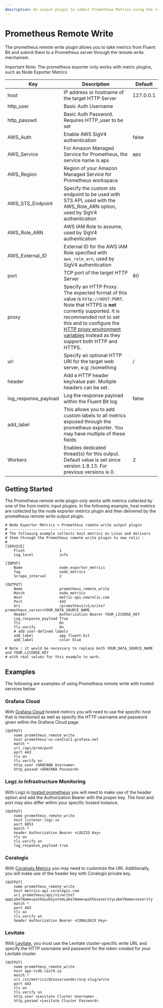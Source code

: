 ```yaml
---
description: An output plugin to submit Prometheus Metrics using the remote write protocol
---
```


# Prometheus Remote Write

The prometheus remote write plugin allows you to take metrics from Fluent Bit and submit them to a Prometheus server through the remote write mechanism.

Important Note: The prometheus exporter only works with metric plugins, such as Node Exporter Metrics

| Key                  | Description                                                                                                                                                                                                                                                            | Default   |
| -------------------- | ---------------------------------------------------------------------------------------------------------------------------------------------------------------------------------------------------------------------------------------------------------------------- | --------- |
| host                 | IP address or hostname of the target HTTP Server                                                                                                                                                                                                                       | 127.0.0.1 |
| http_user            | Basic Auth Username                                                                                                                                                                                                                                                    |           |
| http_passwd          | Basic Auth Password. Requires HTTP_user to be set                                                                                                                                                                                                                      |           |
| AWS\_Auth                  | Enable AWS SigV4 authentication                                                                                                                                                                                                                                                                                                    | false     |
| AWS\_Service               | For Amazon Managed Service for Prometheus, the service name is aps                                                                                                                   | aps          |
| AWS\_Region                | Region of your Amazon Managed Service for Prometheus workspace                                                                                                                                                                                                                                                               |           |
| AWS\_STS\_Endpoint         | Specify the custom sts endpoint to be used with STS API, used with the AWS_Role_ARN option, used by SigV4 authentication                                                                                                                                                                                                           |           |
| AWS\_Role\_ARN             | AWS IAM Role to assume, used by SigV4 authentication                                                                                                                                                                                                                                                                               |           |
| AWS\_External\_ID          | External ID for the AWS IAM Role specified with `aws_role_arn`, used by SigV4 authentication                                                                                                                                                                                                                                       |           |
| port                 | TCP port of the target HTTP Server                                                                                                                                                                                                                                     | 80        |
| proxy                | Specify an HTTP Proxy. The expected format of this value is `http://HOST:PORT`. Note that HTTPS is **not** currently supported. It is recommended not to set this and to configure the [HTTP proxy environment variables](https://docs.fluentbit.io/manual/administration/http-proxy) instead as they support both HTTP and HTTPS. |           |
| uri                  | Specify an optional HTTP URI for the target web server, e.g: /something                                                                                                                                                                                                | /         |
| header               | Add a HTTP header key/value pair. Multiple headers can be set.                                                                                                                                                                                                         |           |
| log_response_payload | Log the response payload within the Fluent Bit log                                                                                                                                                                                                                     | false     |
| add_label            | This allows you to add custom labels to all metrics exposed through the prometheus exporter. You may have multiple of these fields                                                                                                                                     |           |
| Workers | Enables dedicated thread(s) for this output. Default value is set since version 1.8.13. For previous versions is 0. | 2 |

## Getting Started

The Prometheus remote write plugin only works with metrics collected by one of the from metric input plugins. In the following example, host metrics are collected by the node exporter metrics plugin and then delivered by the prometheus remote write output plugin.

```
# Node Exporter Metrics + Prometheus remote write output plugin
# -------------------------------------------
# The following example collects host metrics on Linux and delivers
# them through the Prometheus remote write plugin to new relic :
#
[SERVICE]
    Flush                1
    Log_level            info

[INPUT]
    Name                 node_exporter_metrics
    Tag                  node_metrics
    Scrape_interval      2

[OUTPUT]
    Name                 prometheus_remote_write
    Match                node_metrics
    Host                 metric-api.newrelic.com
    Port                 443
    Uri                  /prometheus/v1/write?prometheus_server=YOUR_DATA_SOURCE_NAME
    Header               Authorization Bearer YOUR_LICENSE_KEY
    Log_response_payload True
    Tls                  On
    Tls.verify           On
    # add user-defined labels
    add_label            app fluent-bit
    add_label            color blue

# Note : it would be necessary to replace both YOUR_DATA_SOURCE_NAME and YOUR_LICENSE_KEY
# with real values for this example to work.
```

## Examples

The following are examples of using Prometheus remote write with hosted services below

### Grafana Cloud

With [Grafana Cloud](https://grafana.com/products/cloud/) hosted metrics you will need to use the specific host that is mentioned as well as specify the HTTP username and password given within the Grafana Cloud page.

```
[OUTPUT]
    name prometheus_remote_write
    host prometheus-us-central1.grafana.net
    match *
    uri /api/prom/push
    port 443
    tls on
    tls.verify on
    http_user <GRAFANA Username>
    http_passwd <GRAFANA Password>
```

### Logz.io Infrastructure Monitoring

With Logz.io [hosted prometheus](https://logz.io/solutions/infrastructure-monitoring/) you will need to make use of the header option and add the Authorization Bearer with the proper key. The host and port may also differ within your specific hosted instance.

```
[OUTPUT]
    name prometheus_remote_write
    host listener.logz.io
    port 8053 
    match *
    header Authorization Bearer <LOGZIO Key>
    tls on
    tls.verify on
    log_response_payload true
```

### Coralogix

With [Coralogix Metrics](https://coralogix.com/platform/metrics/) you may need to customize the URI. Additionally, you will make use of the header key with Coralogix private key.

```
[OUTPUT]
    name prometheus_remote_write
    host metrics-api.coralogix.com
    uri prometheus/api/v1/write?appLabelName=path&subSystemLabelName=path&severityLabelName=severity 
    match *
    port 443
    tls on
    tls.verify on
    header Authorization Bearer <CORALOGIX Key>
```

### Levitate

With [Levitate](https://last9.io/levitate-tsdb), you must use the Levitate cluster-specific write URL and specify the HTTP username and password for the token created for your Levitate cluster.

```
[OUTPUT]
    name prometheus_remote_write
    host app-tsdb.last9.io
    match *
    uri /v1/metrics/82xxxx/sender/org-slug/write
    port 443
    tls on
    tls.verify on
    http_user <Levitate Cluster Username>
    http_passwd <Levitate Cluster Password>
```

